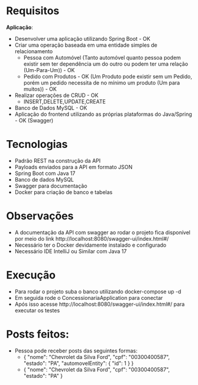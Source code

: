 # Requisitos

<strong>Aplicação</strong>:
- Desenvolver uma aplicação utilizando Spring Boot - OK
- Criar uma operação baseada em uma entidade simples de relacionamento
  - Pessoa com Automóvel (Tanto automóvel quanto pessoa podem 
 existir sem ter dependência um do outro ou podem ter uma relação (Um-Para-Um)) - OK
  - Pedido com Produtos - OK (Um Produto pode existir sem um Pedido, porém
    um pedido necessita de no mínimo um produto (Um para muitos)) - OK
 - Realizar operações de CRUD - OK
   - INSERT,DELETE,UPDATE,CREATE
 - Banco de Dados MySQL - OK
 - Aplicação do frontend utilizando as próprias plataformas do Java/Spring - OK
   (Swagger)

   
# Tecnologias
- Padrão REST na construção da API
- Payloads enviados para a API em formato JSON
- Spring Boot com Java 17
- Banco de dados MySQL
- Swagger para documentação 
- Docker para criação de banco e tabelas

# Observações
- A documentação da API com swagger ao rodar o projeto fica disponível por meio do link
  http://localhost:8080/swagger-ui/index.html#/
- Necessário ter o Docker devidamente instalado e configurado
- Necessário IDE IntelliJ ou Similar com Java 17 

# Execução
- Para rodar o projeto suba o banco utilizando docker-compose up -d
- Em seguida rode o ConcessionariaApplication para conectar
- Após isso acesse http://localhost:8080/swagger-ui/index.html#/ para 
executar os testes

# Posts feitos:
- Pessoa pode receber posts das seguintes formas: 
  - {
    "nome": "Chevrolet da Silva Ford",
    "cpf": "00300400587",
    "estado": "PA",
    "automovelEntity": {
    "id": 1
    }
    }
  - 
    {
    "nome": "Chevrolet da Silva Ford",
    "cpf": "00300400587",
    "estado": "PA"
      }


